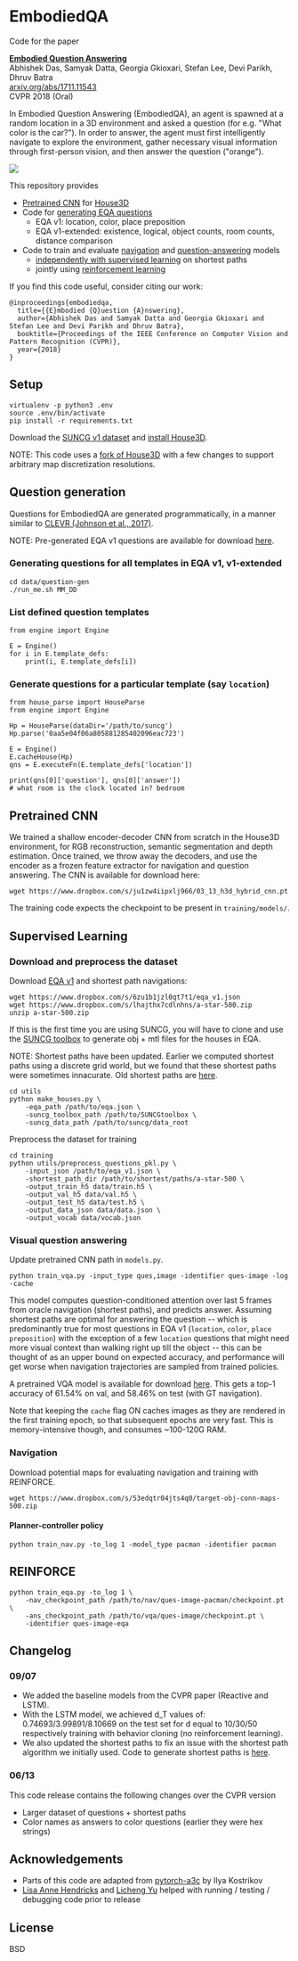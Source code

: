 # EmbodiedQA

Code for the paper

**[Embodied Question Answering][1]**  
Abhishek Das, Samyak Datta, Georgia Gkioxari, Stefan Lee, Devi Parikh, Dhruv Batra  
[arxiv.org/abs/1711.11543][2]  
CVPR 2018 (Oral)

In Embodied Question Answering (EmbodiedQA), an agent is spawned at a random location in a 3D environment and asked a question (for e.g. "What color is the car?"). In order to answer, the agent must first intelligently navigate to explore the environment, gather necessary visual information through first-person vision, and then answer the question ("orange").

![](https://i.imgur.com/jeI7bxm.jpg)

This repository provides

- [Pretrained CNN](#pretrained-cnn) for [House3D][house3d]
- Code for [generating EQA questions](#question-generation)
    - EQA v1: location, color, place preposition
    - EQA v1-extended: existence, logical, object counts, room counts, distance comparison
- Code to train and evaluate [navigation](#navigation) and [question-answering](#visual-question-answering) models
    - [independently with supervised learning](#supervised-learning) on shortest paths
    - jointly using [reinforcement learning](#reinforce)

If you find this code useful, consider citing our work:

```
@inproceedings{embodiedqa,
  title={{E}mbodied {Q}uestion {A}nswering},
  author={Abhishek Das and Samyak Datta and Georgia Gkioxari and Stefan Lee and Devi Parikh and Dhruv Batra},
  booktitle={Proceedings of the IEEE Conference on Computer Vision and Pattern Recognition (CVPR)},
  year={2018}
}
```

## Setup

```
virtualenv -p python3 .env
source .env/bin/activate
pip install -r requirements.txt
```

Download the [SUNCG v1 dataset](https://github.com/facebookresearch/House3D/blob/master/INSTRUCTION.md#usage-instructions) and [install House3D](https://github.com/abhshkdz/House3D/tree/master/renderer#rendering-code-of-house3d).

NOTE: This code uses a [fork of House3D](https://github.com/abhshkdz/house3d) with a few changes to support arbitrary map discretization resolutions.

## Question generation

Questions for EmbodiedQA are generated programmatically, in a manner similar to [CLEVR (Johnson et al., 2017)][clevr].

NOTE: Pre-generated EQA v1 questions are available for download [here][eqav1].

### Generating questions for all templates in EQA v1, v1-extended

```
cd data/question-gen
./run_me.sh MM_DD
```

### List defined question templates

```
from engine import Engine

E = Engine()
for i in E.template_defs:
    print(i, E.template_defs[i])
```

### Generate questions for a particular template (say `location`)

```
from house_parse import HouseParse
from engine import Engine

Hp = HouseParse(dataDir='/path/to/suncg')
Hp.parse('0aa5e04f06a805881285402096eac723')

E = Engine()
E.cacheHouse(Hp)
qns = E.executeFn(E.template_defs['location'])

print(qns[0]['question'], qns[0]['answer'])
# what room is the clock located in? bedroom

```

## Pretrained CNN

We trained a shallow encoder-decoder CNN from scratch in the House3D environment,
for RGB reconstruction, semantic segmentation and depth estimation.
Once trained, we throw away the decoders, and use the encoder as a frozen feature
extractor for navigation and question answering. The CNN is available for download here:

`wget https://www.dropbox.com/s/ju1zw4iipxlj966/03_13_h3d_hybrid_cnn.pt`

The training code expects the checkpoint to be present in `training/models/`.

## Supervised Learning

### Download and preprocess the dataset

Download [EQA v1][eqav1] and shortest path navigations:

```
wget https://www.dropbox.com/s/6zu1b1jzl0qt7t1/eqa_v1.json
wget https://www.dropbox.com/s/lhajthx7cdlnhns/a-star-500.zip
unzip a-star-500.zip
```

If this is the first time you are using SUNCG, you will have to clone and use the
[SUNCG toolbox](https://github.com/shurans/SUNCGtoolbox#convert-to-objmtl)
to generate obj + mtl files for the houses in EQA.

NOTE: Shortest paths have been updated.  Earlier we computed shortest paths using a discrete grid world, but we found that these shortest paths were sometimes innacurate.  Old shortest paths are [here](https://www.dropbox.com/s/vgp2ygh1bht1jyb/shortest-paths.zip).

```
cd utils
python make_houses.py \
    -eqa_path /path/to/eqa.json \
    -suncg_toolbox_path /path/to/SUNCGtoolbox \
    -suncg_data_path /path/to/suncg/data_root
```

Preprocess the dataset for training


```
cd training
python utils/preprocess_questions_pkl.py \
    -input_json /path/to/eqa_v1.json \
    -shortest_path_dir /path/to/shortest/paths/a-star-500 \
    -output_train_h5 data/train.h5 \
    -output_val_h5 data/val.h5 \
    -output_test_h5 data/test.h5 \
    -output_data_json data/data.json \
    -output_vocab data/vocab.json
```

### Visual question answering

Update pretrained CNN path in `models.py`.

`python train_vqa.py -input_type ques,image -identifier ques-image -log -cache`

This model computes question-conditioned attention over last 5 frames from oracle navigation (shortest paths),
and predicts answer. Assuming shortest paths are optimal for answering the question -- which is predominantly
true for most questions in EQA v1 (`location`, `color`, `place preposition`) with the
exception of a few `location` questions that might need more visual context than walking right up till the object --
this can be thought of as an upper bound on expected accuracy, and performance will get worse when navigation
trajectories are sampled from trained policies.

A pretrained VQA model is available for download [here](https://www.dropbox.com/s/jd15af00r7m8neh/vqa_11_18_2018_va0.6154.pt). This gets a top-1 accuracy of 61.54% on val, and 58.46% on test (with GT navigation).

Note that keeping the `cache` flag ON caches images as they are rendered in the first training epoch, so that subsequent epochs are very fast. This is memory-intensive though, and consumes ~100-120G RAM.

### Navigation

Download potential maps for evaluating navigation and training with REINFORCE.

```
wget https://www.dropbox.com/s/53edqtr04jts4q0/target-obj-conn-maps-500.zip
```

#### Planner-controller policy

`python train_nav.py -to_log 1 -model_type pacman -identifier pacman`

## REINFORCE

```
python train_eqa.py -to_log 1 \
    -nav_checkpoint_path /path/to/nav/ques-image-pacman/checkpoint.pt \
    -ans_checkpoint_path /path/to/vqa/ques-image/checkpoint.pt \
    -identifier ques-image-eqa
```

## Changelog

### 09/07

- We added the baseline models from the CVPR paper (Reactive and LSTM).
- With the LSTM model, we achieved d_T values of: 0.74693/3.99891/8.10669 on the test set for d equal to 10/30/50 respectively training with behavior cloning (no reinforcement learning).
- We also updated the shortest paths to fix an issue with the shortest path algorithm we initially used.  Code to generate shortest paths is [here](https://github.com/facebookresearch/EmbodiedQA/blob/master/data/shortest-path-gen/generate-paths-a-star.py).

### 06/13

This code release contains the following changes over the CVPR version

- Larger dataset of questions + shortest paths
- Color names as answers to color questions (earlier they were hex strings)

## Acknowledgements

- Parts of this code are adapted from [pytorch-a3c][pytorch-a3c] by Ilya Kostrikov
- [Lisa Anne Hendricks](https://people.eecs.berkeley.edu/~lisa_anne/) and [Licheng Yu](http://www.cs.unc.edu/~licheng/)
helped with running / testing / debugging code prior to release

## License

BSD

[1]: https://embodiedqa.org
[2]: https://arxiv.org/abs/1711.11543
[house3d]: https://github.com/facebookresearch/house3d
[dijkstar]: https://bitbucket.org/wyatt/dijkstar
[pytorch-a3c]: https://github.com/ikostrikov/pytorch-a3c
[eqav1]: https://embodiedqa.org/data
[clevr]: https://github.com/facebookresearch/clevr-dataset-gen
